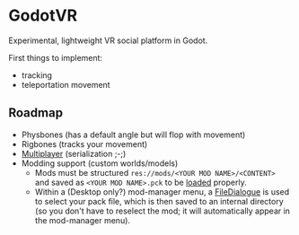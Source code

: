 # GodotVR

Experimental, lightweight VR social platform in Godot.

First things to implement:
- tracking
- teleportation movement

## Roadmap

- Physbones (has a default angle but will flop with movement)
- Rigbones (tracks your movement)
- [Multiplayer](https://docs.godotengine.org/en/stable/tutorials/networking/high_level_multiplayer.html) (serialization ;-;)
- Modding support (custom worlds/models)
  - Mods must be structured `res://mods/<YOUR MOD NAME>/<CONTENT>` and saved as `<YOUR MOD NAME>.pck` to be [loaded](https://docs.godotengine.org/en/3.2/getting_started/workflow/export/exporting_pcks.html) properly.
  - Within a (Desktop only?) mod-manager menu, a [FileDialogue](https://docs.godotengine.org/en/stable/classes/class_filedialog.html) is used to select your pack file, which is then saved to an internal directory (so you don't have to reselect the mod; it will automatically appear in the mod-manager menu).
